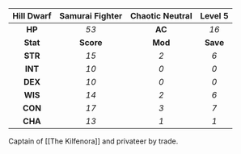 | Hill Dwarf | Samurai Fighter | Chaotic Neutral | Level 5 |
| :-------: | :---: | :---: | :---: |
| **HP** | *53* | **AC** | *16* | 
| **Stat** | **Score** | **Mod** | **Save** | 
| **STR** | *15* | *2* | *6* | 
| **INT** | *10* | *0* | *0* | 
| **DEX** | *10* | *0* | *0* | 
| **WIS** | *14* | *2* | *6* | 
| **CON** | *17* | *3* | *7* | 
| **CHA** | *13* | *1* | *1* | 


Captain of [[The Kilfenora]] and privateer by trade.

